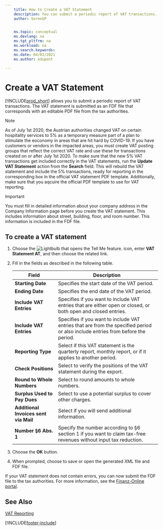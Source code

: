 ```yaml
---
    title: How to Create a VAT Statement
    description: You can submit a periodic report of VAT transactions. The VAT statement is submitted as an FDF file that corresponds with an editable PDF file from the tax authorities.
    author: SorenGP

    
    ms.topic: conceptual
    ms.devlang: na
    ms.tgt_pltfrm: na
    ms.workload: na
    ms.search.keywords:
    ms.date: 04/01/2021
    ms.author: edupont

---
```

# Create a VAT Statement
[!INCLUDE[prod_short](../../includes/prod_short.md)] allows you to submit a periodic report of VAT transactions. The VAT statement is submitted as an FDF file that corresponds with an editable PDF file from the tax authorities.  

> [!NOTE]  
>  As of July 1st 2020, the Austrian authorities changed VAT on certain hospitality services to 5% as a temporary measure part of a plan to stimulate the eoconomy in areas that are hit hard by COVID-19. If you have customers or vendors in the impacted areas, you must create VAT posting groups that reflect the correct VAT rate and use these for transactions created on or after July 1st 2020. To make sure that the new 5% VAT transactions get included correctly in the VAT statements, run the **Update VAT Statement** action from the **Search** field. This will rebuild the VAT statement and include the 5% transactions, ready for reporting in the corresponding box in the official VAT statement PDF template. Additionally, make sure that you aqcuire the official PDF template to use for VAT reporting.  

> [!IMPORTANT]  
>  You must fill in detailed information about your company address in the Company Information page before you create the VAT statement. This includes information about street, building, floor, and room number. This information is included in the FDF file.  

## To create a VAT statement  

1.  Choose the ![Lightbulb that opens the Tell Me feature.](../../media/ui-search/search_small.png "Tell me what you want to do") icon, enter **VAT Statement AT**, and then choose the related link.  
2.  Fill in the fields as described in the following table.  

    |Field|Description|  
    |---------------------------------|---------------------------------------|  
    |**Starting Date**|Specifies the start date of the VAT period.|  
    |**Ending Date**|Specifies the end date of the VAT period.|  
    |**Include VAT Entries**|Specifies if you want to include VAT entries that are either open or closed, or both open and closed entries.|  
    |**Include VAT Entries**|Specifies if you want to include VAT entries that are from the specified period or also include entries from before the period.|  
    |**Reporting Type**|Select if this VAT statement is the quarterly report, monthly report, or if it applies to another period.|  
    |**Check Positions**|Select to verify the positions of the VAT statement during the export.|  
    |**Round to Whole Numbers**|Select to round amounts to whole numbers.|  
    |**Surplus Used to Pay Dues**|Select to use a potential surplus to cover other charges.|  
    |**Additional Invoices sent via Mail**|Select if you will send additional information.|  
    |**Number §6 Abs. 1**|Specify the number according to §6 section 1 if you want to claim tax-free revenues without input tax reduction.|  

3.  Choose the **OK** button.  
4.  When prompted, choose to save or open the generated XML file and FDF file.  

If your VAT statement does not contain errors, you can now submit the FDF file to the tax authorities. For more information, see the [Finanz-Online portal](https://go.microsoft.com/fwlink/?LinkId=239929).  

## See Also  
[VAT Reporting](vat-reporting.md)


[!INCLUDE[footer-include](../../includes/footer-banner.md)]